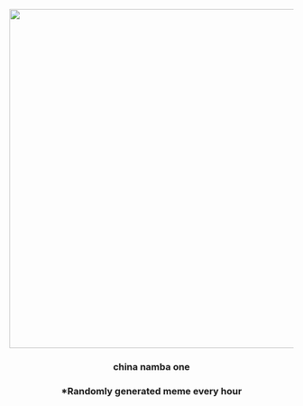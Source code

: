 <p align="center">
        <img src="https://i.redd.it/cvgg7s4mh2d91.jpg" width="600" height="600">
        </p>
        <h3 align="center">china namba one</h3>
        <h3 align="center">*Randomly generated meme every hour</h3>
    